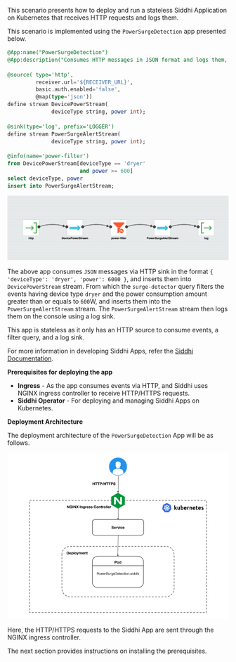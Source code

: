 This scenario presents how to deploy and run a stateless Siddhi Application on Kubernetes that receives HTTP requests and logs them. 

This scenario is implemented using the `PowerSurgeDetection` app presented below.

```sql
@App:name("PowerSurgeDetection")
@App:description("Consumes HTTP messages in JSON format and logs them, if the device type is 'dryer', and the power level is >= 600W.")

@source( type='http', 
         receiver.url='${RECEIVER_URL}',
         basic.auth.enabled='false', 
         @map(type='json'))
define stream DevicePowerStream(
              deviceType string, power int);

@sink(type='log', prefix='LOGGER')  
define stream PowerSurgeAlertStream(
              deviceType string, power int);

@info(name='power-filter')  
from DevicePowerStream[deviceType == 'dryer' 
                       and power >= 600] 
select deviceType, power  
insert into PowerSurgeAlertStream;
```

![Graphical View of PowerSurgeDetection App](../../assets/PowerSurgeDetection.png "Graphical View of PowerSurgeDetection App")

The above app consumes `JSON` messages via HTTP sink in the format `{ 'deviceType': 'dryer', 'power': 6000 }`, and inserts them into `DevicePowerStream` stream. From which the `surge-detector` query filters the events having device type `dryer` and the power consumption amount greater than or equals to `600`W, and inserts them into the `PowerSurgeAlertStream` stream. The `PowerSurgeAlertStream` stream then logs them on the console using a log sink.

This app is stateless as it only has an HTTP source to consume events, a filter query, and a log sink.

For more information in developing Siddhi Apps, refer the [Siddhi Documentation](http://siddhi.io/redirect/docs).

**Prerequisites for deploying the app**

- **Ingress** - As the app consumes events via HTTP, and Siddhi uses NGINX ingress controller to receive HTTP/HTTPS requests.
- **Siddhi Operator** - For deploying and managing Siddhi Apps on Kubernetes.

**Deployment Architecture**

The deployment architecture of the `PowerSurgeDetection` App will be as follows. 

![Deployment Architecture](../../assets/architectures/stateless-deployment.png "Deployment Architecture")

Here, the HTTP/HTTPS requests to the Siddhi App are sent through the NGINX ingress controller.

The next section provides instructions on installing the prerequisites.
